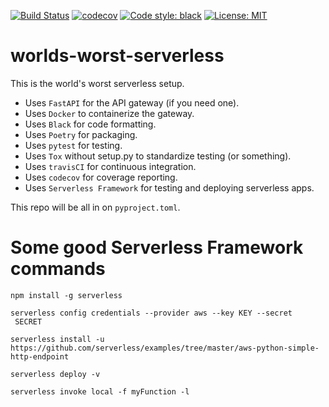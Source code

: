 [![Build Status](https://travis-ci.org/nigelmathes/worlds-worst-serverless.svg?branch=master)](https://travis-ci.org/nigelmathes/worlds-worst-serverless)
[![codecov](https://codecov.io/gh/nigelmathes/worlds-worst-serverless/branch/master/graph/badge.svg)](https://codecov.io/gh/nigelmathes/worlds-worst-serverless)
[![Code style: black](https://img.shields.io/badge/code%20style-black-000000.svg?style=flat-square)](https://github.com/ambv/black)
[![License: MIT](https://img.shields.io/badge/License-MIT-yellow.svg)](https://opensource.org/licenses/MIT)

# worlds-worst-serverless
This is the world's worst serverless setup.

- Uses ```FastAPI``` for the API gateway (if you need one).
- Uses ```Docker``` to containerize the gateway.
- Uses ```Black``` for code formatting.
- Uses ```Poetry``` for packaging.
- Uses ```pytest``` for testing.
- Uses ```Tox``` without setup.py to standardize testing (or something).
- Uses ```travisCI``` for continuous integration.
- Uses ```codecov``` for coverage reporting.
- Uses ```Serverless Framework``` for testing and deploying serverless apps.

This repo will be all in on ```pyproject.toml```.

# Some good Serverless Framework commands
```
npm install -g serverless

serverless config credentials --provider aws --key KEY --secret
 SECRET

serverless install -u https://github.com/serverless/examples/tree/master/aws-python-simple-http-endpoint

serverless deploy -v

serverless invoke local -f myFunction -l
```